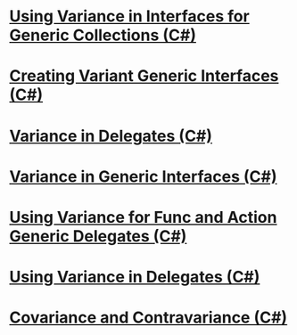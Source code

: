 # [Using Variance in Interfaces for Generic Collections (C#)](using-variance-in-interfaces-for-generic-collections.md)
# [Creating Variant Generic Interfaces (C#)](creating-variant-generic-interfaces.md)
# [Variance in Delegates (C#)](variance-in-delegates.md)
# [Variance in Generic Interfaces (C#)](variance-in-generic-interfaces.md)
# [Using Variance for Func and Action Generic Delegates (C#)](using-variance-for-func-and-action-generic-delegates.md)
# [Using Variance in Delegates (C#)](using-variance-in-delegates.md)
# [Covariance and Contravariance (C#)](index.md)
